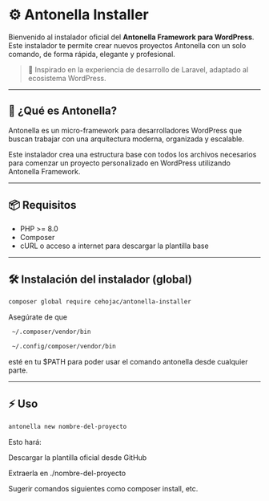 # ⚙️ Antonella Installer

Bienvenido al instalador oficial del **Antonella Framework para WordPress**.  
Este instalador te permite crear nuevos proyectos Antonella con un solo comando, de forma rápida, elegante y profesional.

> 🧪 Inspirado en la experiencia de desarrollo de Laravel, adaptado al ecosistema WordPress.

---

## 🚀 ¿Qué es Antonella?

Antonella es un micro-framework para desarrolladores WordPress que buscan trabajar con una arquitectura moderna, organizada y escalable.

Este instalador crea una estructura base con todos los archivos necesarios para comenzar un proyecto personalizado en WordPress utilizando Antonella Framework.

---

## 📦 Requisitos

- PHP >= 8.0
- Composer
- cURL o acceso a internet para descargar la plantilla base

---

## 🛠 Instalación del instalador (global)

```bash
composer global require cehojac/antonella-installer
```

Asegúrate de que
```bash
 ~/.composer/vendor/bin
```

```bash
 ~/.config/composer/vendor/bin
```

 esté en tu $PATH para poder usar el comando antonella desde cualquier parte.


---

##  ⚡ Uso
```bash
antonella new nombre-del-proyecto
```
Esto hará:

Descargar la plantilla oficial desde GitHub

Extraerla en ./nombre-del-proyecto

Sugerir comandos siguientes como composer install, etc.
